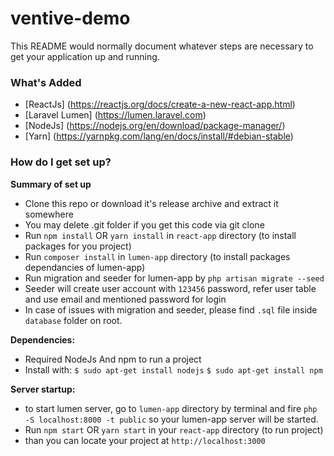 # ventive-demo

This README would normally document whatever steps are necessary to get your application up and running.

### What's Added ###
- [ReactJs] (https://reactjs.org/docs/create-a-new-react-app.html)
- [Laravel Lumen] (https://lumen.laravel.com)
- [NodeJs] (https://nodejs.org/en/download/package-manager/)
- [Yarn] (https://yarnpkg.com/lang/en/docs/install/#debian-stable)

### How do I get set up? ###

**Summary of set up**

- Clone this repo or download it's release archive and extract it somewhere
- You may delete .git folder if you get this code via git clone
- Run ```npm install``` OR ```yarn install``` in `react-app` directory (to install packages for you project)
- Run ```composer install``` in `lumen-app` directory (to install packages dependancies of lumen-app)
- Run migration and seeder for lumen-app by `php artisan migrate --seed`
- Seeder will create user account with `123456` password, refer user table and use email and mentioned password for login
- In case of issues with migration and seeder, please find `.sql` file inside `database` folder on root.


**Dependencies:**

- Required NodeJs And npm to run a project
- Install with: ```$ sudo apt-get install nodejs```
                ```$ sudo apt-get install npm```


**Server startup:**
- to start lumen server, go to `lumen-app` directory by terminal and fire `php -S localhost:8000 -t public` so your lumen-app server will be started.
- Run ```npm start``` OR ```yarn start```  in your `react-app` directory (to run project)
- than you can locate your project at `http://localhost:3000`
